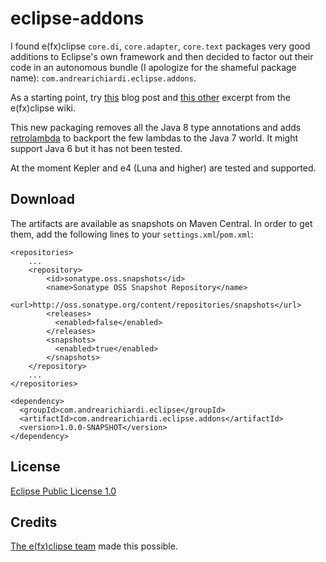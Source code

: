 eclipse-addons
==============

I found e(fx)clipse ```core.di```, ```core.adapter```, ```core.text``` packages very good additions to Eclipse's own framework and then decided to factor out their code in an autonomous bundle (I apologize for the shameful package name): ```com.andrearichiardi.eclipse.addons```.

As a starting point, try [this](http://tomsondev.bestsolution.at/2013/11/21/writing-ieclipsecontext-less-code/) blog post and [this other](https://wiki.eclipse.org/Efxclipse/Runtime/Recipes#Publishing_to_the_IEclipseContext)
excerpt from the e(fx)clipse wiki.

This new packaging removes all the Java 8 type annotations and adds [retrolambda](https://github.com/orfjackal/retrolambda) to backport the few lambdas to the Java 7 world. It might support Java 6 but it has not been tested.

At the moment Kepler and e4 (Luna and higher) are tested and supported.

Download
--------

The artifacts are available as snapshots on Maven Central. In order to get them, add the following lines to your ```settings.xml```/```pom.xml```:

    <repositories>
        ...
        <repository>
            <id>sonatype.oss.snapshots</id>
            <name>Sonatype OSS Snapshot Repository</name>
            <url>http://oss.sonatype.org/content/repositories/snapshots</url>
            <releases>
              <enabled>false</enabled>
            </releases>
            <snapshots>
              <enabled>true</enabled>
            </snapshots>
        </repository>
        ...
    </repositories>

    <dependency>
      <groupId>com.andrearichiardi.eclipse</groupId>
      <artifactId>com.andrearichiardi.eclipse.addons</artifactId>
      <version>1.0.0-SNAPSHOT</version>
    </dependency>
    
License
-------

[Eclipse Public License 1.0](http://www.eclipse.org/legal/epl-v10.html)

Credits
-------
[The e(fx)clipse team](http://projects.eclipse.org/projects/technology.efxclipse/who) made this possible.
